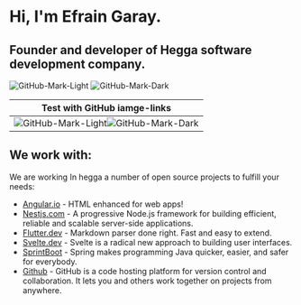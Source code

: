 # Hi, I'm Efrain Garay.
## Founder and developer of  Hegga software development company.

![GitHub-Mark-Light](https://res.cloudinary.com/hegga-landingpage/image/upload/v1649461823/Hegga_logo_1c_neysjv.svg#gh-light-mode-only)
![GitHub-Mark-Dark ](https://res.cloudinary.com/hegga-landingpage/image/upload/v1649441373/Hegga_logo_1a_be4cfd49b4.svg#gh-dark-mode-only)

| Test with GitHub iamge-links|
|:---:|
|![GitHub-Mark-Light](./https://res.cloudinary.com/hegga-landingpage/image/upload/v1649461823/Hegga_logo_1c_neysjv.svg#gh-light-mode-only)![GitHub-Mark-Dark ](./https://res.cloudinary.com/hegga-landingpage/image/upload/v1649441373/Hegga_logo_1a_be4cfd49b4.svg#gh-dark-mode-only)|

## We work with:

We are working In hegga a number of open source projects to fulfill your needs:

- [Angular.io](https://angular.io) - HTML enhanced for web apps!
- [Nestjs.com](https://nestjs.com) - A progressive Node.js framework for building efficient, reliable and scalable server-side applications.
- [Flutter.dev](https://flutter.dev/) - Markdown parser done right. Fast and easy to extend.
- [Svelte.dev](https://svelte.dev/) - Svelte is a radical new approach to building user interfaces.
- [SprintBoot](https://spring.io/) - Spring makes programming Java quicker, easier, and safer for everybody.
- [Github](https://github.com/) - GitHub is a code hosting platform for version control and collaboration. It lets you and others work together on projects from anywhere.
